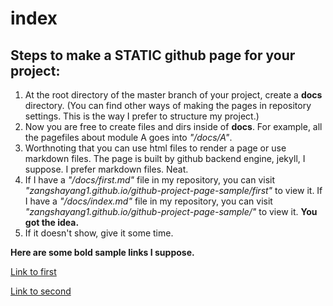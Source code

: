# index

## Steps to make a STATIC github page for your project:
1. At the root directory of the master branch of your project, create a __docs__ directory. (You can find other ways of making the pages in repository settings. This is the way I prefer to structure my project.)
2. Now you are free to create files and dirs inside of __docs__. For example, all the pagefiles about module A goes into _"/docs/A"_. 
3. Worthnoting that you can use html files to render a page or use markdown files. The page is built by github backend engine, jekyll, I suppose. I prefer markdown files. Neat. 
4. If I have a _"/docs/first.md"_ file in my repository, you can visit _"zangshayang1.github.io/github-project-page-sample/first"_ to view it. If I have a _"/docs/index.md"_ file in my repository, you can visit _"zangshayang1.github.io/github-project-page-sample/"_ to view it. __You got the idea.__
5. If it doesn't show, give it some time. 


__Here are some bold sample links I suppose.__

[Link to first](./firstDir/first.md)

[Link to second](./second.md)
